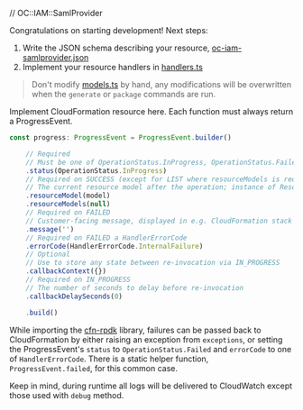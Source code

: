 // OC::IAM::SamlProvider

Congratulations on starting development! Next steps:

1. Write the JSON schema describing your resource, [oc-iam-samlprovider.json](./oc-iam-samlprovider.json)
2. Implement your resource handlers in [handlers.ts](./oc-iam-samlprovider/handlers.ts)

> Don't modify [models.ts](./oc-iam-samlprovider/models.ts) by hand, any modifications will be overwritten when the `generate` or `package` commands are run.

Implement CloudFormation resource here. Each function must always return a ProgressEvent.

```typescript
const progress: ProgressEvent = ProgressEvent.builder()

    // Required
    // Must be one of OperationStatus.InProgress, OperationStatus.Failed, OperationStatus.Success
    .status(OperationStatus.InProgress)
    // Required on SUCCESS (except for LIST where resourceModels is required)
    // The current resource model after the operation; instance of ResourceModel class
    .resourceModel(model)
    .resourceModels(null)
    // Required on FAILED
    // Customer-facing message, displayed in e.g. CloudFormation stack events
    .message('')
    // Required on FAILED a HandlerErrorCode
    .errorCode(HandlerErrorCode.InternalFailure)
    // Optional
    // Use to store any state between re-invocation via IN_PROGRESS
    .callbackContext({})
    // Required on IN_PROGRESS
    // The number of seconds to delay before re-invocation
    .callbackDelaySeconds(0)

    .build()
```

While importing the [cfn-rpdk](https://github.com/eduardomourar/cloudformation-cli-typescript-plugin) library, failures can be passed back to CloudFormation by either raising an exception from `exceptions`, or setting the ProgressEvent's `status` to `OperationStatus.Failed` and `errorCode` to one of `HandlerErrorCode`. There is a static helper function, `ProgressEvent.failed`, for this common case.

Keep in mind, during runtime all logs will be delivered to CloudWatch except those used with `debug` method.
